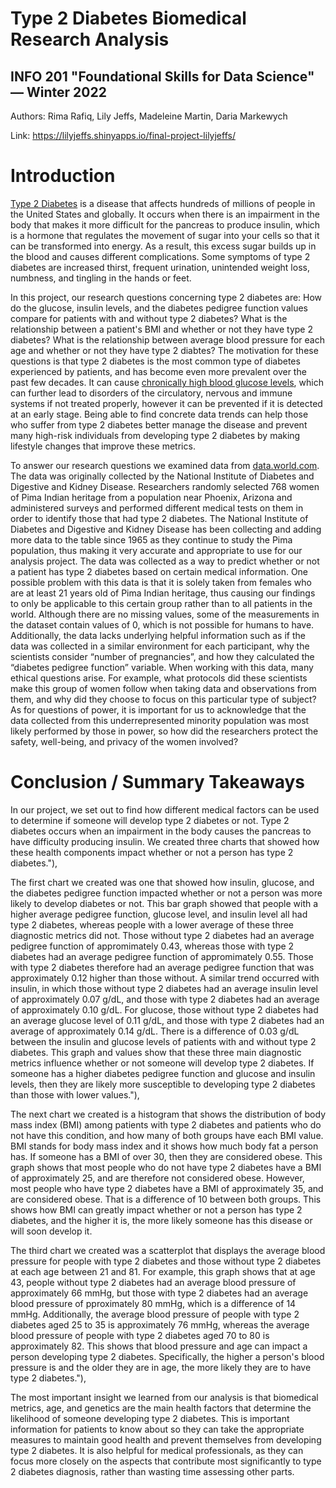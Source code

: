 # Type 2 Diabetes Biomedical Research Analysis
## INFO 201 "Foundational Skills for Data Science" — Winter 2022

Authors: Rima Rafiq, Lily Jeffs, Madeleine Martin, Daria Markewych

Link: https://lilyjeffs.shinyapps.io/final-project-lilyjeffs/

# Introduction
[Type 2 Diabetes](https://www.cdc.gov/diabetes/basicstype2.html#:~:text=More%20than%2037%20million%20Americans,adults%20are%20also%20developing%20it) is a disease that affects hundreds of millions of people in the 
United States and globally. It occurs when there is an impairment in the body
that makes it more difficult for the pancreas to produce insulin, which is a
hormone that regulates the movement of sugar into your cells so that it can be
transformed into energy. As a result, this excess sugar builds up in the blood
and causes different complications. Some symptoms of type 2 diabetes are
increased thirst, frequent urination, unintended weight loss, numbness, and
tingling in the hands or feet.

In this project, our research questions concerning type 2 diabetes
are: How do the glucose, insulin levels, and the diabetes pedigree function
values compare for patients with and without type 2 diabetes? What is the 
relationship between a patient's BMI and whether or not they have type 2 
diabetes? What is the relationship between average blood pressure for each age
and whether or not they have type 2 diabtes? The motivation for these questions
is that type 2 diabetes is the most common type of diabetes experienced by 
patients, and has become even more prevalent over the past few decades. It can
cause [chronically high blood glucose levels](https://www.mayoclinic.org/diseases-conditions/type-2-diabetes/symptoms-causes/syc-20351193), 
which can further lead to disorders of the circulatory, nervous and immune systems 
if not treated properly, however it can be prevented if it is detected at an 
early stage. Being able to find concrete data trends can help those who suffer 
from type 2 diabetes better manage the disease and prevent many high-risk 
individuals from developing type 2 diabetes by making lifestyle changes that 
improve these metrics.

To answer our research questions we examined data from [data.world.com](https://data.world/data-society/pima-indians-diabetes-database/workspace/file?filename=diabetes.csv). 
The data was originally collected by the National Institute of Diabetes and
Digestive and Kidney Disease. Researchers randomly selected 768 women of Pima
Indian heritage from a population near Phoenix, Arizona and administered surveys
and performed different medical tests on them in order to identify those that had
type 2 diabetes. The National Institute of Diabetes and Digestive and Kidney
Disease has been collecting and adding more data to the table since 1965 as they
continue to study the Pima population, thus making it very accurate and
appropriate to use for our analysis project. The data was collected as a way to
predict whether or not a patient has type 2 diabetes based on certain medical
information. One possible problem with this data is that it is solely taken from
females who are at least 21 years old of Pima Indian heritage, thus causing our
findings to only be applicable to this certain group rather than to all patients
in the world. Although there are no missing values, some of the measurements in
the dataset contain values of 0, which is not possible for humans to have.
Additionally, the data lacks underlying helpful information such as if the data
was collected in a similar environment for each participant, why the scientists
consider “number of pregnancies”, and how they calculated the “diabetes pedigree
function” variable. When working with this data, many ethical questions arise.
For example, what protocols did these scientists make this group of women follow
when taking data and observations from them, and why did they choose to focus on
this particular type of subject? As for questions of power, it is important for
us to acknowledge that the data collected from this underrepresented minority
population was most likely performed by those in power, so how did the
researchers protect the safety, well-being, and privacy of the women involved?

# Conclusion / Summary Takeaways
In our project, we set out to find how different medical factors can be 
used to determine if someone will develop type 2 diabetes or not. Type 2 
diabetes occurs when an impairment in the body causes the pancreas to have 
difficulty producing insulin. We created three charts that showed how these 
health components impact whether or not a person has type 2 diabetes."),

The first chart we created was one that showed how insulin, glucose, 
and the diabetes pedigree function impacted whether or not a person was 
more likely to develop diabetes or not. This bar graph showed that people 
with a higher average pedigree function, glucose level, and insulin level
all had type 2 diabetes, whereas people with a lower average of these three
diagnostic metrics did not. Those without type 2 diabetes had an average 
pedigree function of appromimately 0.43, whereas those with type 2 diabetes 
had an average pedigree function of appromimately 0.55. Those with type 2 
diabetes therefore had an average pedigree function that was approximately 
0.12 higher than those without. A similar trend occurred with insulin, in 
which those without type 2 diabetes had an average insulin level of 
approximately 0.07 g/dL, and those with type 2 diabetes had an average of 
approximately 0.10 g/dL. For glucose, those without type 2 diabetes had an 
average glucose level of 0.11 g/dL, and those with type 2 diabetes had an 
average of approximately 0.14 g/dL. There is a difference of 0.03 g/dL between
the insulin and glucose levels of patients with and without type 2 diabetes.
This graph and values show that these three main diagnostic metrics influence
whether or not someone will develop type 2 diabetes. If someone has a higher
diabetes pedigree function and glucose and insulin levels, then they are
likely more susceptible to developing type 2 diabetes than those with lower
values."),

The next chart we created is a histogram that shows the distribution of 
body mass index (BMI) among patients with type 2 diabetes and patients who 
do not have this condition, and how many of both groups have each BMI value. 
BMI stands for body mass index and it shows how much body fat a person has. 
If someone has a BMI of over 30, then they are considered obese. This graph 
shows that most people who do not have type 2 diabetes have a BMI of 
approximately 25, and are therefore not considered obese. However, most 
people who have type 2 diabetes have a BMI of approximately 35, and are 
considered obese. That is a difference of 10 between both groups. This shows
how BMI can greatly impact whether or not a person has type 2 diabetes, and 
the higher it is, the more likely someone has this disease or will soon 
develop it.

The third chart we created was a scatterplot that displays the average blood 
pressure for people with type 2 diabetes and those without type 2 diabetes 
at each age between 21 and 81. For example, this graph shows that at age 43, 
people without type 2 diabetes had an average blood pressure of approximately
66 mmHg, but those with type 2 diabetes had an average blood pressure of 
pproximately 80 mmHg, which is a difference of 14 mmHg. Additionally, the
average blood pressure of people with type 2 diabetes aged 25 to 35 is 
approximately 76 mmHg, whereas the average blood pressure of people with
type 2 diabetes aged 70 to 80 is approximately 82. This shows that 
blood pressure and age can impact a person developing type 2 diabetes.
Specifically, the higher a person's blood pressure is and the older they are
in age, the more likely they are to have type 2 diabetes."),

The most important insight we learned from our analysis is that biomedical
metrics, age, and genetics are the main health factors that determine the 
likelihood of someone developing type 2 diabetes. This is important 
information for patients to know about so they can take the appropriate 
measures to maintain good health and prevent themselves from developing type
2 diabetes. It is also helpful for medical professionals, as they can focus
more closely on the aspects that contribute most significantly to type 2
diabetes diagnosis, rather than wasting time assessing other parts.
